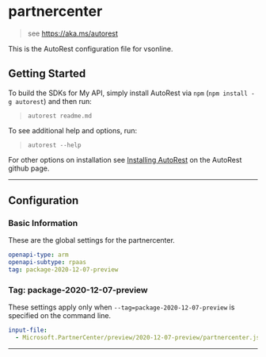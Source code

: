 # partnercenter

> see https://aka.ms/autorest

This is the AutoRest configuration file for vsonline.

## Getting Started

To build the SDKs for My API, simply install AutoRest via `npm` (`npm install -g autorest`) and then run:

> `autorest readme.md`

To see additional help and options, run:

> `autorest --help`

For other options on installation see [Installing AutoRest](https://aka.ms/autorest/install) on the AutoRest github page.

---

## Configuration

### Basic Information

These are the global settings for the partnercenter.

```yaml
openapi-type: arm
openapi-subtype: rpaas
tag: package-2020-12-07-preview
```

### Tag: package-2020-12-07-preview

These settings apply only when `--tag=package-2020-12-07-preview` is specified on the command line.

```yaml $(tag) == 'package-2020-12-07-preview'
input-file:
  - Microsoft.PartnerCenter/preview/2020-12-07-preview/partnercenter.json
```
---
